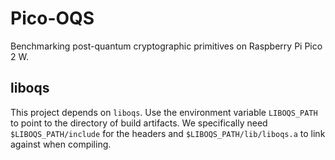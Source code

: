 # Pico-OQS
Benchmarking post-quantum cryptographic primitives on Raspberry Pi Pico 2 W.

## liboqs
This project depends on `liboqs`. Use the environment variable `LIBOQS_PATH` to point to the directory of build artifacts. We specifically need `$LIBOQS_PATH/include` for the headers and `$LIBOQS_PATH/lib/liboqs.a` to link against when compiling.
